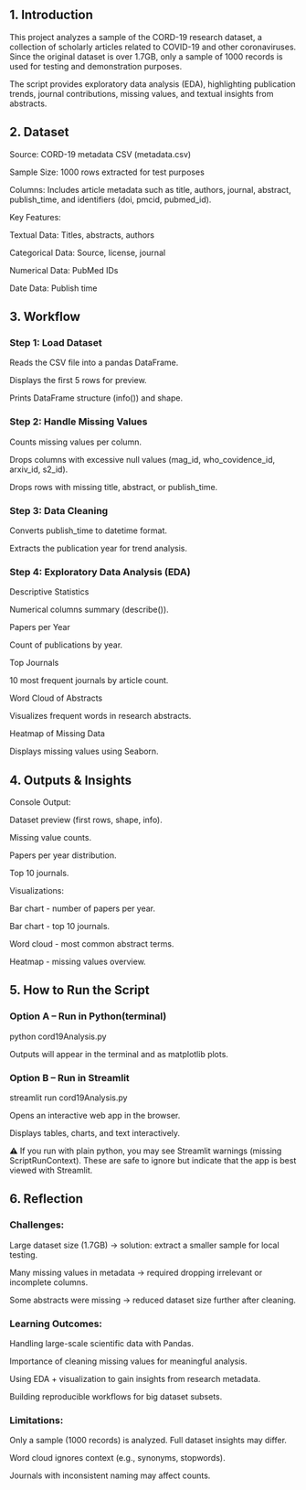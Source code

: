 ## 1. Introduction

This project analyzes a sample of the CORD-19 research dataset, a collection of scholarly articles related to COVID-19 and other coronaviruses.
Since the original dataset is over 1.7GB, only a sample of 1000 records is used for testing and demonstration purposes.

The script provides exploratory data analysis (EDA), highlighting publication trends, journal contributions, missing values, and textual insights from abstracts.

## 2. Dataset

Source: CORD-19 metadata CSV (metadata.csv)

Sample Size: 1000 rows extracted for test purposes

Columns: Includes article metadata such as title, authors, journal, abstract, publish_time, and identifiers (doi, pmcid, pubmed_id).

Key Features:

Textual Data: Titles, abstracts, authors

Categorical Data: Source, license, journal

Numerical Data: PubMed IDs

Date Data: Publish time

## 3. Workflow
### Step 1: Load Dataset

Reads the CSV file into a pandas DataFrame.

Displays the first 5 rows for preview.

Prints DataFrame structure (info()) and shape.

### Step 2: Handle Missing Values

Counts missing values per column.

Drops columns with excessive null values (mag_id, who_covidence_id, arxiv_id, s2_id).

Drops rows with missing title, abstract, or publish_time.

### Step 3: Data Cleaning

Converts publish_time to datetime format.

Extracts the publication year for trend analysis.

### Step 4: Exploratory Data Analysis (EDA)

Descriptive Statistics

Numerical columns summary (describe()).

Papers per Year

Count of publications by year.

Top Journals

10 most frequent journals by article count.

Word Cloud of Abstracts

Visualizes frequent words in research abstracts.

Heatmap of Missing Data

Displays missing values using Seaborn.

## 4. Outputs & Insights

Console Output:

Dataset preview (first rows, shape, info).

Missing value counts.

Papers per year distribution.

Top 10 journals.

Visualizations:

Bar chart - number of papers per year.

Bar chart - top 10 journals.

Word cloud - most common abstract terms.

Heatmap - missing values overview.


## 5. How to Run the Script
### Option A – Run in Python(terminal)

python cord19Analysis.py

Outputs will appear in the terminal and as matplotlib plots.

### Option B – Run in Streamlit

streamlit run cord19Analysis.py

Opens an interactive web app in the browser.

Displays tables, charts, and text interactively.

⚠️ If you run with plain python, you may see Streamlit warnings (missing ScriptRunContext).
These are safe to ignore but indicate that the app is best viewed with Streamlit.

## 6. Reflection

### Challenges:

Large dataset size (1.7GB) → solution: extract a smaller sample for local testing.

Many missing values in metadata → required dropping irrelevant or incomplete columns.

Some abstracts were missing → reduced dataset size further after cleaning.

### Learning Outcomes:

Handling large-scale scientific data with Pandas.

Importance of cleaning missing values for meaningful analysis.

Using EDA + visualization to gain insights from research metadata.

Building reproducible workflows for big dataset subsets.

### Limitations:

Only a sample (1000 records) is analyzed. Full dataset insights may differ.

Word cloud ignores context (e.g., synonyms, stopwords).

Journals with inconsistent naming may affect counts.

